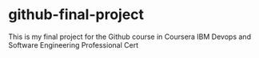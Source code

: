 # github-final-project
This is my final project for the Github course in Coursera IBM Devops and Software Engineering Professional Cert
